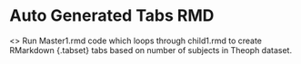 # Auto Generated Tabs RMD

<> Run Master1.rmd code which loops through child1.rmd to create RMarkdown {.tabset} tabs based on number of subjects in Theoph dataset.
